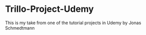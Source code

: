 # Trillo-Project-Udemy
This is my take from one of the tutorial projects in Udemy by Jonas Schmedtmann
